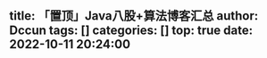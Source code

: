 title: 「置顶」Java八股+算法博客汇总
author: Dccun
tags: []
categories: []
top: true
date: 2022-10-11 20:24:00
---
